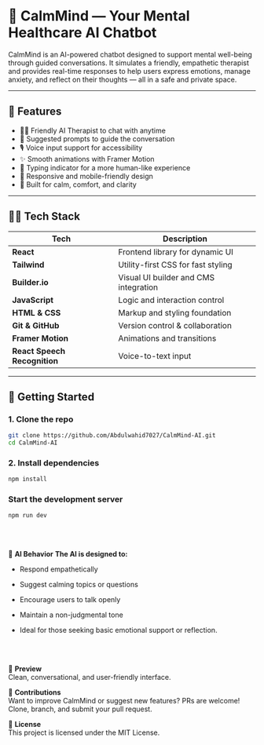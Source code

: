 # 🧠 CalmMind — Your Mental Healthcare AI Chatbot

CalmMind is an AI-powered chatbot designed to support mental well-being through guided conversations. It simulates a friendly, empathetic therapist and provides real-time responses to help users express emotions, manage anxiety, and reflect on their thoughts — all in a safe and private space.

---

## 🌟 Features

- 🧘‍♂️ Friendly AI Therapist to chat with anytime  
- 🔁 Suggested prompts to guide the conversation  
- 🎙️ Voice input support for accessibility  
- ✨ Smooth animations with Framer Motion  
- 💬 Typing indicator for a more human-like experience  
- 📱 Responsive and mobile-friendly design  
- 🧠 Built for calm, comfort, and clarity

---

## 🧑‍💻 Tech Stack

| Tech                | Description                               |
|---------------------|-------------------------------------------|
| **React**           | Frontend library for dynamic UI           |
| **Tailwind**        | Utility-first CSS for fast styling        |
| **Builder.io**      | Visual UI builder and CMS integration     |
| **JavaScript**      | Logic and interaction control             |
| **HTML & CSS**      | Markup and styling foundation             |
| **Git & GitHub**    | Version control & collaboration           |
| **Framer Motion**   | Animations and transitions                |
| **React Speech Recognition** | Voice-to-text input                 |

---

## 🚀 Getting Started

### 1. Clone the repo

```bash
git clone https://github.com/Abdulwahid7027/CalmMind-AI.git
cd CalmMind-AI
```

### 2. Install dependencies

```bash
npm install
```

### Start the development server
```bash
npm run dev
```

<br/>
<br/>

🤖 **AI Behavior**
**The AI is designed to:**

 - Respond empathetically
  
 - Suggest calming topics or questions
  
 - Encourage users to talk openly
  
 - Maintain a non-judgmental tone
  
 - Ideal for those seeking basic emotional support or reflection.

<br/>
<br/>

📸 **Preview** <br/>
      Clean, conversational, and user-friendly interface.

🧩 **Contributions**    <br/>
      Want to improve CalmMind or suggest new features? PRs are welcome!    
      Clone, branch, and submit your pull request.

📜 **License** <br/>
This project is licensed under the MIT License.
